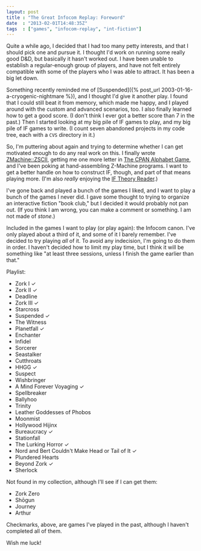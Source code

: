 ```yaml
---
layout: post
title : "The Great Infocom Replay: Foreword"
date  : "2013-02-01T14:48:35Z"
tags  : ["games", "infocom-replay", "int-fiction"]
---
```

Quite a while ago, I decided that I had too many petty interests, and that I
should pick one and pursue it.  I thought I'd work on running some really good
D&D, but basically it hasn't worked out.  I have been unable to establish a
regular-enough group of players, and have not felt entirely compatible with
some of the players who I was able to attract.  It has been a big let down.

Something recently reminded me of
[Suspended]({% post_url 2003-01-16-a-cryogenic-nightmare %}), and I thought I'd give
it another play.  I found that I could still beat it from memory, which made me
happy, and I played around with the custom and advanced scenarios, too.  I also
finally learned how to get a good score.  (I don't think I ever got a better
score than 7 in the past.)  Then I started looking at my big pile of IF games
to play, and my big pile of IF games to write.  (I count seven abandoned
projects in my code tree, each with a `CVS` directory in it.)

So, I'm puttering about again and trying to determine whether I can get
motivated enough to do any real work on this.  I finally wrote
[ZMachine::ZSCII](https://metacpan.org/module/ZMachine::ZSCII), getting me one
more letter in [The CPAN Alphabet
Game](http://use.perl.org/use.perl.org/_brian_d_foy/journal/37557.html), and
I've been poking at hand-assembling Z-Machine programs.  I want to get a better
handle on how to construct IF, though, and part of that means playing more.
(I'm also *really* enjoying the [IF Theory
Reader](http://www.ifwiki.org/index.php/IF_Theory_Reader).)

I've gone back and played a bunch of the games I liked, and I want to play a
bunch of the games I never did.  I gave some thought to trying to organize an
interactive fiction "book club," but I decided it would probably not pan out.
(If you think I am wrong, you can make a comment or something.  I am not made
of *stone*.)

Included in the games I want to play (or play again):  the Infocom canon.  I've
only played about a third of it, and some of it I barely remember.  I've
decided to try playing *all* of it.  To avoid any indecision, I'm going to do
them in order.  I haven't decided how to limit my play time, but I think it
will be something like "at least three sessions, unless I finish the game
earlier than that."

Playlist:

* Zork I ✓
* Zork II ✓
* Deadline
* Zork III ✓
* Starcross
* Suspended ✓
* The Witness
* Planetfall ✓
* Enchanter
* Infidel
* Sorcerer
* Seastalker
* Cutthroats
* HHGG ✓
* Suspect
* Wishbringer
* A Mind Forever Voyaging ✓
* Spellbreaker
* Ballyhoo
* Trinity
* Leather Goddesses of Phobos
* Moonmist
* Hollywood Hijinx
* Bureaucracy ✓
* Stationfall
* The Lurking Horror ✓
* Nord and Bert Couldn't Make Head or Tail of It ✓
* Plundered Hearts
* Beyond Zork ✓
* Sherlock

Not found in my collection, although I'll see if I can get them:

* Zork Zero
* Shōgun
* Journey
* Arthur

Checkmarks, above, are games I've played in the past, although I haven't
completed all of them.

Wish me luck!

